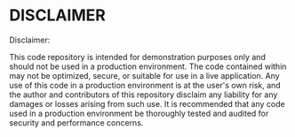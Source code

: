 # DISCLAIMER

Disclaimer:

This code repository is intended for demonstration purposes only and should not be used in a production environment. The code contained within may not be optimized, secure, or suitable for use in a live application. Any use of this code in a production environment is at the user's own risk, and the author and contributors of this repository disclaim any liability for any damages or losses arising from such use. It is recommended that any code used in a production environment be thoroughly tested and audited for security and performance concerns.